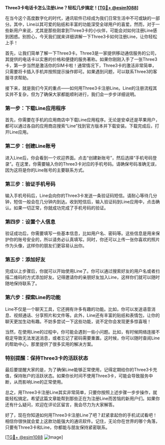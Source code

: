 **Three3卡电话卡怎么注册Line？轻松几步搞定！[[TG💪+ @esim1088](https://t.me/s/esim1088)]**

在当今这个高度数字化的时代，通讯软件已经成为我们日常生活中不可或缺的一部分。其中，Line以其可爱的贴纸和丰富的功能深受全球用户的喜爱。然而，对于一些新用户来说，尤其是那些刚拿到Three3卡的小伙伴，可能会对如何注册Line感到困惑。别担心，今天我们就来详细讲解一下Three3卡如何注册Line，让你轻松上手！

首先，让我们简单了解一下Three3卡。Three3是一家提供移动通信服务的公司，其提供的电话卡以实惠的价格和便捷的服务著称。如果你刚刚入手了一张Three3卡，第一步当然是激活你的SIM卡啦！通常情况下，Three3卡的激活非常简单，只需要将卡插入手机并按照提示操作即可。如果遇到问题，可以联系Three3的客服寻求帮助。

接下来，就是我们今天的重点——如何用Three3卡注册Line。Line的注册流程其实并不复杂，但为了确保大家都能顺利进行，我们会一步步详细说明。

### **第一步：下载Line应用程序**
首先，你需要在手机的应用商店中下载Line应用程序。无论是安卓还是苹果用户，都可以通过各自的应用商店搜索“Line”找到官方版本并下载安装。下载完成后，打开Line应用。

### **第二步：创建Line账号**
进入Line后，你会看到一个欢迎界面。点击“创建新账号”，然后选择“手机号码登录”。在这里，你需要输入你的Three3卡对应的手机号码。请确保号码准确无误，因为这将是你的Line账号的主要联系方式。

### **第三步：验证手机号码**
输入手机号码后，Line会向你的Three3卡发送一条验证码短信。请耐心等待几分钟，短信一般会在几分钟内到达。收到短信后，输入验证码到Line应用中，点击确认。如果一切正常，你就成功完成了手机号码的验证。

### **第四步：设置个人信息**
验证成功后，你需要填写一些基本信息，比如用户名、密码等。这些信息是用来保护你的账号安全的，所以请务必认真填写。同时，你还可以上传一张你喜欢的照片作为头像，这样你的朋友们更容易认出你。

### **第五步：添加好友**
完成以上步骤后，你就可以开始使用Line了。你可以通过搜索好友的用户名或者扫描二维码的方式添加好友。记得邀请你的亲朋好友加入Line，这样你们就可以随时随地保持联系了。

### **第六步：探索Line的功能**
Line不仅是一个聊天工具，它还拥有许多有趣的功能。比如，你可以发送语音消息、视频通话、分享照片和文件等。此外，Line还有丰富的贴纸和表情包，让你的聊天更加生动有趣。不妨多尝试一下这些功能，说不定你会发现更多惊喜哦！

当然，在使用Line的过程中，你可能会遇到一些小问题。比如，有时候网络连接不稳定导致无法发送消息，或者忘记了密码需要重置。这时候，你可以随时查阅Line的帮助中心，那里提供了很多实用的解决方案。

### **特别提醒：保持Three3卡的活跃状态**
最后要提醒大家的是，为了确保Line能够正常使用，记得定期给你的Three3卡充值，保持账户的活跃状态。如果你长时间不使用Three3卡，可能会导致服务中断，从而影响Line的正常使用。

总之，用Three3卡注册Line其实非常简单，只要你按照上述步骤一步步操作，就能轻松搞定。希望这篇文章能帮到那些正在为注册Line而苦恼的新用户们。如果你还有什么疑问，欢迎在评论区留言，我会尽力为大家解答。

好了，现在你知道如何用Three3卡注册Line了吧？赶紧拿起你的手机试试看吧！相信你很快就会爱上这款功能强大的通讯软件。记住，无论你在世界的哪个角落，只要有Three3卡和Line，你都能与朋友保持紧密联系。

[[TG💪+ @esim1088](https://t.me/s/esim1088) ![Image](https://i.postimg.cc/4NQfJmqS/Snipaste-2025-05-13-00-14-12.png)]